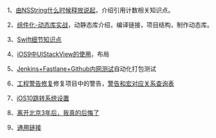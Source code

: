 1、[由NSString什么时候释放说起](https://suhou.github.io/2017/03/01/%E7%94%B1NSString%E4%BB%80%E4%B9%88%E6%97%B6%E5%80%99%E9%87%8A%E6%94%BE%E8%AF%B4%E8%B5%B7/)，介绍引用计数相关知识点。

2、[组件化-动态库实战](http://www.cocoachina.com/ios/20170427/19136.html)，动静态库介绍，编译链接，项目结构，制作动态库。

3、[Swift细节知识点](http://www.cocoachina.com/swift/20150918/13499.html)

4、[iOS9中UIStackView的使用](http://blog.csdn.net/ggghub/article/details/49251449)，布局

5、[Jenkins+Fastlane+Github内网测试](http://www.cocoachina.com/ios/20170526/19371.html)自动化打包测试

6、[工程警告修复](http://www.cocoachina.com/ios/20170601/19396.html)修复项目中的警告，[警告和宏对应关系查询表](http://fuckingclangwarnings.com/)

7、[iOS10跳转系统设置](http://www.cocoachina.com/ios/20170601/19401.html)

8、[离开北京3年后，我真的后悔了](http://mp.weixin.qq.com/s/a8wrNBkEl1AMdShNz6pTYA)

9、[通用链接](http://www.cocoachina.com/ios/20170818/20290.html)
